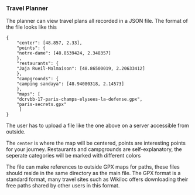 ### Travel Planner

The planner can view travel plans all recorded in a JSON file. The format
of the file looks like this

```
{
    "center": [48.857, 2.33],
    "points": {
	"notre-dame": [48.8539424, 2.348357]
    },
    "restaurants": {
	"Jaja Rueil-Malmaison": [48.86500019, 2.20633412]
    },
    "campgrounds": {
	"camping sandaya": [48.94080318, 2.14573]
    },
    "maps": [
	"dcrvbb-17-paris-champs-elysees-la-defense.gpx",
	"paris-secrets.gpx"
     ]	
}
```

The user has to upload a file like the one above on a server
accessible from outside. 

The `center` is where the map will be centered, points are interesting
points for your journey. Restaurants and campgrounds are
self-explanatory, the seperate categories will be marked with
different colors

The file can make references to outside GPX maps for paths, these
files should reside in the same directory as the main file. The GPX
format is a standard format, many travel sites such as Wikiloc offers
downloading their free paths shared by other users in this format. 

